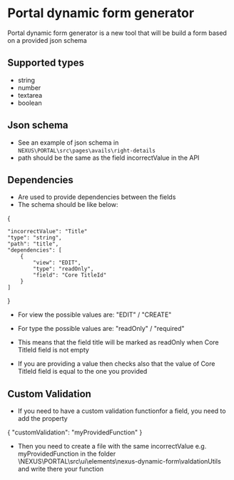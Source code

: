 # Portal dynamic form generator
Portal dynamic form generator is a new tool that will be build a form based on a provided json schema

## Supported types
- string
- number
- textarea
- boolean

## Json schema
- See an example of json schema in `NEXUS\PORTAL\src\pages\avails\right-details`
- path should be the same as the field incorrectValue in the API

## Dependencies
- Are used to provide dependencies between the fields
- The schema should be like below:

{

    "incorrectValue": "Title"
    "type": "string",
    "path": "title",
    "dependencies": [
        {
            "view": "EDIT",
            "type": "readOnly",
            "field": "Core TitleId"
        }
    ]

}

- For view the possible values are: "EDIT" / "CREATE"
- For type the possible values are: "readOnly" / "required"

- This means that the field title will be marked as readOnly when Core TitleId field is not empty
- If you are providing a value then checks also that the value of Core TitleId field is equal to the one you provided

## Custom Validation
- If you need to have a custom validation functionfor a field, you need to add the property

{
    "customValidation": "myProvidedFunction"
}

- Then you need to create a file with the same incorrectValue e.g. myProvidedFunction in the folder \NEXUS\PORTAL\src\ui\elements\nexus-dynamic-form\valdationUtils and write there your function

